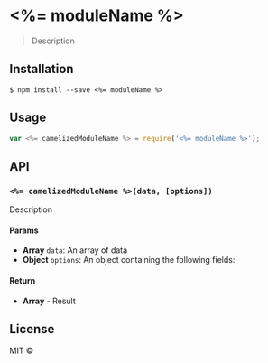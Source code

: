 # <%= moduleName %>

> Description

## Installation

```
$ npm install --save <%= moduleName %>
```

## Usage
```js
var <%= camelizedModuleName %> = require('<%= moduleName %>');
```

## API

### `<%= camelizedModuleName %>(data, [options])`
Description

#### Params
- **Array** `data`: An array of data
- **Object** `options`: An object containing the following fields:

#### Return
- **Array** - Result

## License
MIT © []()
